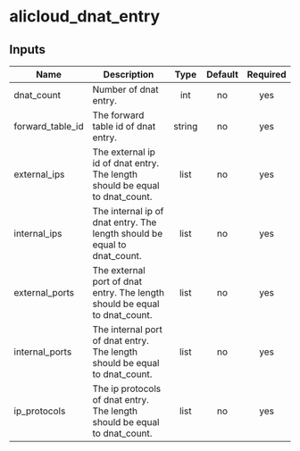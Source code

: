 # alicloud_dnat_entry

## Inputs

| Name | Description | Type | Default | Required |
|------|-------------|:----:|:-----:|:-----:|
|dnat_count               | Number of dnat entry.    |  int     |     no      | yes | 
|forward_table_id               | The forward table id of dnat entry.    |  string     |     no      | yes |  
|external_ips       | The external ip id of dnat entry. The length should be equal to dnat_count.  |   list  |    no    |    yes       | 
|internal_ips       | The internal ip of dnat entry. The length should be equal to dnat_count.  |   list  |    no    |    yes       |
|external_ports       | The external port of dnat entry. The length should be equal to dnat_count.  |   list  |    no    |    yes       |
|internal_ports       | The internal port of dnat entry. The length should be equal to dnat_count.  |   list  |    no    |    yes       |
|ip_protocols       | The ip protocols of dnat entry. The length should be equal to dnat_count.  |   list  |    no    |    yes       |

